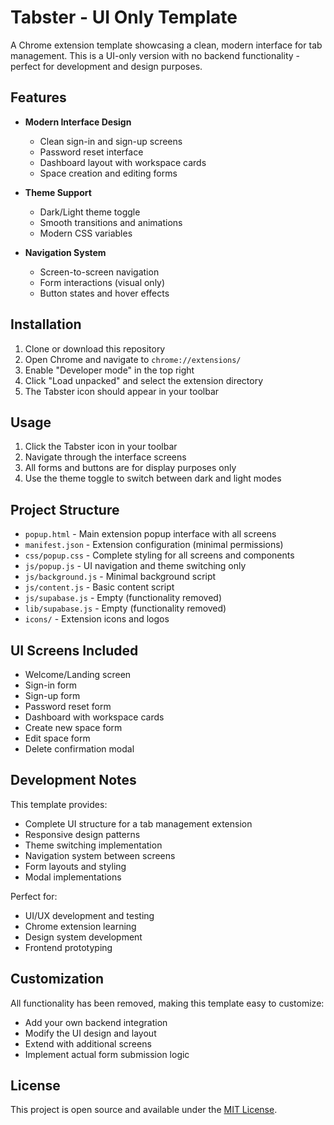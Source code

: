 # Tabster - UI Only Template

A Chrome extension template showcasing a clean, modern interface for tab management. This is a UI-only version with no backend functionality - perfect for development and design purposes.

## Features

- **Modern Interface Design**
  - Clean sign-in and sign-up screens
  - Password reset interface
  - Dashboard layout with workspace cards
  - Space creation and editing forms

- **Theme Support**
  - Dark/Light theme toggle
  - Smooth transitions and animations
  - Modern CSS variables

- **Navigation System**
  - Screen-to-screen navigation
  - Form interactions (visual only)
  - Button states and hover effects

## Installation

1. Clone or download this repository
2. Open Chrome and navigate to `chrome://extensions/`
3. Enable "Developer mode" in the top right
4. Click "Load unpacked" and select the extension directory
5. The Tabster icon should appear in your toolbar

## Usage

1. Click the Tabster icon in your toolbar
2. Navigate through the interface screens
3. All forms and buttons are for display purposes only
4. Use the theme toggle to switch between dark and light modes

## Project Structure

- `popup.html` - Main extension popup interface with all screens
- `manifest.json` - Extension configuration (minimal permissions)
- `css/popup.css` - Complete styling for all screens and components
- `js/popup.js` - UI navigation and theme switching only
- `js/background.js` - Minimal background script
- `js/content.js` - Basic content script
- `js/supabase.js` - Empty (functionality removed)
- `lib/supabase.js` - Empty (functionality removed)
- `icons/` - Extension icons and logos

## UI Screens Included

- Welcome/Landing screen
- Sign-in form
- Sign-up form
- Password reset form
- Dashboard with workspace cards
- Create new space form
- Edit space form
- Delete confirmation modal

## Development Notes

This template provides:
- Complete UI structure for a tab management extension
- Responsive design patterns
- Theme switching implementation
- Navigation system between screens
- Form layouts and styling
- Modal implementations

Perfect for:
- UI/UX development and testing
- Chrome extension learning
- Design system development
- Frontend prototyping

## Customization

All functionality has been removed, making this template easy to customize:
- Add your own backend integration
- Modify the UI design and layout
- Extend with additional screens
- Implement actual form submission logic

## License

This project is open source and available under the [MIT License](LICENSE). 